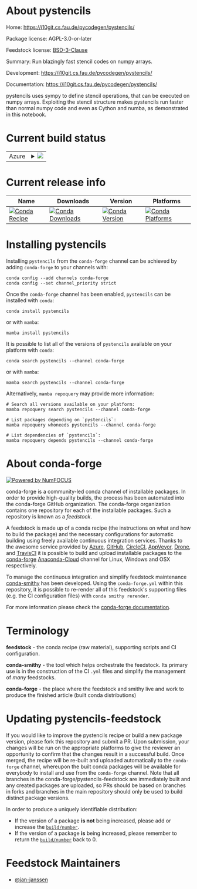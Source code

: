 About pystencils
================

Home: https://i10git.cs.fau.de/pycodegen/pystencils/

Package license: AGPL-3.0-or-later

Feedstock license: [BSD-3-Clause](https://github.com/conda-forge/pystencils-feedstock/blob/main/LICENSE.txt)

Summary: Run blazingly fast stencil codes on numpy arrays.

Development: https://i10git.cs.fau.de/pycodegen/pystencils/

Documentation: https://i10git.cs.fau.de/pycodegen/pystencils/

pystencils uses sympy to define stencil operations, that can be
executed on numpy arrays. Exploiting the stencil structure makes
pystencils run faster than normal numpy code and even as Cython and
numba, as demonstrated in this notebook.


Current build status
====================


<table>
    
  <tr>
    <td>Azure</td>
    <td>
      <details>
        <summary>
          <a href="https://dev.azure.com/conda-forge/feedstock-builds/_build/latest?definitionId=13109&branchName=main">
            <img src="https://dev.azure.com/conda-forge/feedstock-builds/_apis/build/status/pystencils-feedstock?branchName=main">
          </a>
        </summary>
        <table>
          <thead><tr><th>Variant</th><th>Status</th></tr></thead>
          <tbody><tr>
              <td>linux_64_python3.10.____cpython</td>
              <td>
                <a href="https://dev.azure.com/conda-forge/feedstock-builds/_build/latest?definitionId=13109&branchName=main">
                  <img src="https://dev.azure.com/conda-forge/feedstock-builds/_apis/build/status/pystencils-feedstock?branchName=main&jobName=linux&configuration=linux%20linux_64_python3.10.____cpython" alt="variant">
                </a>
              </td>
            </tr><tr>
              <td>linux_64_python3.8.____cpython</td>
              <td>
                <a href="https://dev.azure.com/conda-forge/feedstock-builds/_build/latest?definitionId=13109&branchName=main">
                  <img src="https://dev.azure.com/conda-forge/feedstock-builds/_apis/build/status/pystencils-feedstock?branchName=main&jobName=linux&configuration=linux%20linux_64_python3.8.____cpython" alt="variant">
                </a>
              </td>
            </tr><tr>
              <td>linux_64_python3.9.____cpython</td>
              <td>
                <a href="https://dev.azure.com/conda-forge/feedstock-builds/_build/latest?definitionId=13109&branchName=main">
                  <img src="https://dev.azure.com/conda-forge/feedstock-builds/_apis/build/status/pystencils-feedstock?branchName=main&jobName=linux&configuration=linux%20linux_64_python3.9.____cpython" alt="variant">
                </a>
              </td>
            </tr><tr>
              <td>osx_64_python3.10.____cpython</td>
              <td>
                <a href="https://dev.azure.com/conda-forge/feedstock-builds/_build/latest?definitionId=13109&branchName=main">
                  <img src="https://dev.azure.com/conda-forge/feedstock-builds/_apis/build/status/pystencils-feedstock?branchName=main&jobName=osx&configuration=osx%20osx_64_python3.10.____cpython" alt="variant">
                </a>
              </td>
            </tr><tr>
              <td>osx_64_python3.8.____cpython</td>
              <td>
                <a href="https://dev.azure.com/conda-forge/feedstock-builds/_build/latest?definitionId=13109&branchName=main">
                  <img src="https://dev.azure.com/conda-forge/feedstock-builds/_apis/build/status/pystencils-feedstock?branchName=main&jobName=osx&configuration=osx%20osx_64_python3.8.____cpython" alt="variant">
                </a>
              </td>
            </tr><tr>
              <td>osx_64_python3.9.____cpython</td>
              <td>
                <a href="https://dev.azure.com/conda-forge/feedstock-builds/_build/latest?definitionId=13109&branchName=main">
                  <img src="https://dev.azure.com/conda-forge/feedstock-builds/_apis/build/status/pystencils-feedstock?branchName=main&jobName=osx&configuration=osx%20osx_64_python3.9.____cpython" alt="variant">
                </a>
              </td>
            </tr><tr>
              <td>win_64_python3.10.____cpython</td>
              <td>
                <a href="https://dev.azure.com/conda-forge/feedstock-builds/_build/latest?definitionId=13109&branchName=main">
                  <img src="https://dev.azure.com/conda-forge/feedstock-builds/_apis/build/status/pystencils-feedstock?branchName=main&jobName=win&configuration=win%20win_64_python3.10.____cpython" alt="variant">
                </a>
              </td>
            </tr><tr>
              <td>win_64_python3.8.____cpython</td>
              <td>
                <a href="https://dev.azure.com/conda-forge/feedstock-builds/_build/latest?definitionId=13109&branchName=main">
                  <img src="https://dev.azure.com/conda-forge/feedstock-builds/_apis/build/status/pystencils-feedstock?branchName=main&jobName=win&configuration=win%20win_64_python3.8.____cpython" alt="variant">
                </a>
              </td>
            </tr><tr>
              <td>win_64_python3.9.____cpython</td>
              <td>
                <a href="https://dev.azure.com/conda-forge/feedstock-builds/_build/latest?definitionId=13109&branchName=main">
                  <img src="https://dev.azure.com/conda-forge/feedstock-builds/_apis/build/status/pystencils-feedstock?branchName=main&jobName=win&configuration=win%20win_64_python3.9.____cpython" alt="variant">
                </a>
              </td>
            </tr>
          </tbody>
        </table>
      </details>
    </td>
  </tr>
</table>

Current release info
====================

| Name | Downloads | Version | Platforms |
| --- | --- | --- | --- |
| [![Conda Recipe](https://img.shields.io/badge/recipe-pystencils-green.svg)](https://anaconda.org/conda-forge/pystencils) | [![Conda Downloads](https://img.shields.io/conda/dn/conda-forge/pystencils.svg)](https://anaconda.org/conda-forge/pystencils) | [![Conda Version](https://img.shields.io/conda/vn/conda-forge/pystencils.svg)](https://anaconda.org/conda-forge/pystencils) | [![Conda Platforms](https://img.shields.io/conda/pn/conda-forge/pystencils.svg)](https://anaconda.org/conda-forge/pystencils) |

Installing pystencils
=====================

Installing `pystencils` from the `conda-forge` channel can be achieved by adding `conda-forge` to your channels with:

```
conda config --add channels conda-forge
conda config --set channel_priority strict
```

Once the `conda-forge` channel has been enabled, `pystencils` can be installed with `conda`:

```
conda install pystencils
```

or with `mamba`:

```
mamba install pystencils
```

It is possible to list all of the versions of `pystencils` available on your platform with `conda`:

```
conda search pystencils --channel conda-forge
```

or with `mamba`:

```
mamba search pystencils --channel conda-forge
```

Alternatively, `mamba repoquery` may provide more information:

```
# Search all versions available on your platform:
mamba repoquery search pystencils --channel conda-forge

# List packages depending on `pystencils`:
mamba repoquery whoneeds pystencils --channel conda-forge

# List dependencies of `pystencils`:
mamba repoquery depends pystencils --channel conda-forge
```


About conda-forge
=================

[![Powered by
NumFOCUS](https://img.shields.io/badge/powered%20by-NumFOCUS-orange.svg?style=flat&colorA=E1523D&colorB=007D8A)](https://numfocus.org)

conda-forge is a community-led conda channel of installable packages.
In order to provide high-quality builds, the process has been automated into the
conda-forge GitHub organization. The conda-forge organization contains one repository
for each of the installable packages. Such a repository is known as a *feedstock*.

A feedstock is made up of a conda recipe (the instructions on what and how to build
the package) and the necessary configurations for automatic building using freely
available continuous integration services. Thanks to the awesome service provided by
[Azure](https://azure.microsoft.com/en-us/services/devops/), [GitHub](https://github.com/),
[CircleCI](https://circleci.com/), [AppVeyor](https://www.appveyor.com/),
[Drone](https://cloud.drone.io/welcome), and [TravisCI](https://travis-ci.com/)
it is possible to build and upload installable packages to the
[conda-forge](https://anaconda.org/conda-forge) [Anaconda-Cloud](https://anaconda.org/)
channel for Linux, Windows and OSX respectively.

To manage the continuous integration and simplify feedstock maintenance
[conda-smithy](https://github.com/conda-forge/conda-smithy) has been developed.
Using the ``conda-forge.yml`` within this repository, it is possible to re-render all of
this feedstock's supporting files (e.g. the CI configuration files) with ``conda smithy rerender``.

For more information please check the [conda-forge documentation](https://conda-forge.org/docs/).

Terminology
===========

**feedstock** - the conda recipe (raw material), supporting scripts and CI configuration.

**conda-smithy** - the tool which helps orchestrate the feedstock.
                   Its primary use is in the construction of the CI ``.yml`` files
                   and simplify the management of *many* feedstocks.

**conda-forge** - the place where the feedstock and smithy live and work to
                  produce the finished article (built conda distributions)


Updating pystencils-feedstock
=============================

If you would like to improve the pystencils recipe or build a new
package version, please fork this repository and submit a PR. Upon submission,
your changes will be run on the appropriate platforms to give the reviewer an
opportunity to confirm that the changes result in a successful build. Once
merged, the recipe will be re-built and uploaded automatically to the
`conda-forge` channel, whereupon the built conda packages will be available for
everybody to install and use from the `conda-forge` channel.
Note that all branches in the conda-forge/pystencils-feedstock are
immediately built and any created packages are uploaded, so PRs should be based
on branches in forks and branches in the main repository should only be used to
build distinct package versions.

In order to produce a uniquely identifiable distribution:
 * If the version of a package **is not** being increased, please add or increase
   the [``build/number``](https://docs.conda.io/projects/conda-build/en/latest/resources/define-metadata.html#build-number-and-string).
 * If the version of a package **is** being increased, please remember to return
   the [``build/number``](https://docs.conda.io/projects/conda-build/en/latest/resources/define-metadata.html#build-number-and-string)
   back to 0.

Feedstock Maintainers
=====================

* [@jan-janssen](https://github.com/jan-janssen/)

